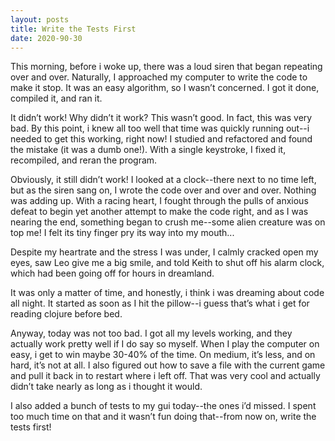 ```yaml
---
layout: posts
title: Write the Tests First
date: 2020-90-30
---
```


This morning, before i woke up, there was a loud siren that began repeating over and over.  Naturally, I approached my computer to write the code to make it stop.  It was an easy algorithm, so I wasn’t concerned.  I got it done, compiled it, and ran it. 

It didn’t work!  Why didn’t it work?  This wasn’t good.  In fact, this was very bad.  By this point, i knew all too well that time was quickly running out--i needed to get this working, right now!  I studied and refactored and found the mistake (it was a dumb one!).  With a single keystroke, I fixed it, recompiled, and reran the program.  

Obviously, it still didn’t work!  I looked at a clock--there next to no time left, but as the siren sang on, I wrote the code over and over and over.  Nothing was adding up.  With a racing heart, I fought through the pulls of anxious defeat to begin yet another attempt to make the code right, and as I was nearing the end, something began to crush me--some alien creature was on top me!  I felt its tiny finger pry its way into my mouth...  

Despite my heartrate and the stress I was under, I calmly cracked open my eyes, saw Leo give me a big smile, and told Keith to shut off his alarm clock, which had been going off for hours in dreamland.

It was only a matter of time, and honestly, i think i was dreaming about code all night.  It started as soon as I hit the pillow--i guess that’s what i get for reading clojure before bed.

Anyway, today was not too bad.  I got all my levels working, and they actually work pretty well if I do say so myself.  When I play the computer on easy, i get to win maybe 30-40% of the time.  On medium, it’s less, and on hard, it’s not at all.  I also figured out how to save a file with the current game and pull it back in to restart where i left off.  That was very cool and actually didn’t take nearly as long as i thought it would.  

I also added a bunch of tests to my gui today--the ones i’d missed.  I spent too much time on that and it wasn’t fun doing that--from now on, write the tests first!

